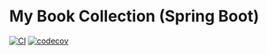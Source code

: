 # My Book Collection (Spring Boot)

[![CI](https://github.com/HoangBachLeLe/MyBookCollection/actions/workflows/ci.yml/badge.svg)](https://github.com/HoangBachLeLe/MyBookCollection/actions/workflows/ci.yml)
[![codecov](https://codecov.io/gh/HoangBachLeLe/MyBookCollection/branch/master/graph/badge.svg?token=tScxEAxKWh)](https://codecov.io/gh/HoangBachLeLe/MyBookCollection)
